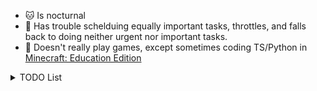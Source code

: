 <!--
Here are some ideas to get you started:

- 😄 Pronouns: ...
- ⚡ Fun fact: ...
-->

- 🐱 Is nocturnal
- 🙁 Has trouble schelduing equally important tasks, throttles, and falls back to doing neither urgent nor important tasks.
- 🧩 Doesn't really play games, except sometimes coding TS/Python in [Minecraft: Education Edition](https://education.minecraft.net/)

<details>
  <summary>TODO List</summary>
  
  - 更新咕咕咕的项目
    - [ ] [翻译/校对 CS193p](https://github.com/Apollonyan/CS193p-Developing-Apps-for-iOS-Spring-2020)
        - 发布字幕编辑软件的 
            - [ ] TestFlight
            - [ ] GitHub release
    - [ ] 发布 Dynamic Dark Mode 更新
    - [ ] 更新 BilibiliKit 对番剧封面的支持
- 申请实习
    - [ ] 更新简历
    - [ ] 刷 LeetCode？
- 贡献代码/文档给 Swift 社区
  
</details>
